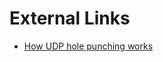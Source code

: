 # External Links

-   [How UDP hole punching works](https://en.wikipedia.org/wiki/UDP_hole_punching#Flow)
